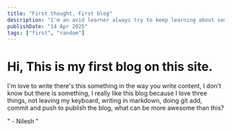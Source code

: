 ```yaml
---
title: "First thought, First blog"
description: "I'm an avid learner always try to keep learning about something new whether it's low latency system, distributed computing or high performance computing."
publishDate: "14 Apr 2025"
tags: ["first", "random"]
---
```


# Hi, This is my first blog on this site.

I'm love to write there's this something in the way you write content, I don't know but there is something, I really like this blog because I love three things, not leaving my keyboard, writing in markdown, doing git add, commit and push to publish the blog, what can be more awesome than this?

" - Nilesh "